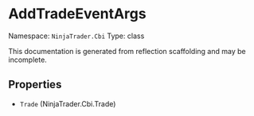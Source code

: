 # AddTradeEventArgs

Namespace: `NinjaTrader.Cbi`
Type: class

This documentation is generated from reflection scaffolding and may be incomplete.

## Properties
- `Trade` (NinjaTrader.Cbi.Trade)
